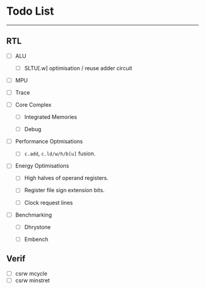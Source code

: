 
# Todo List

---

## RTL

- [ ] ALU

  - [ ] SLTU[.w] optimisation / reuse adder circuit

- [ ] MPU

- [ ] Trace

- [ ] Core Complex

  - [ ] Integrated Memories

  - [ ] Debug

- [ ] Performance Optmisations

  - [ ] `c.add`, `c.ld/w/h/b[u]` fusion.

- [ ] Energy Optimisations

  - [ ] High halves of operand registers.

  - [ ] Register file sign extension bits.

  - [ ] Clock request lines

- [ ] Benchmarking

  - [ ] Dhrystone

  - [ ] Embench


## Verif

- [ ] csrw mcycle
- [ ] csrw minstret

